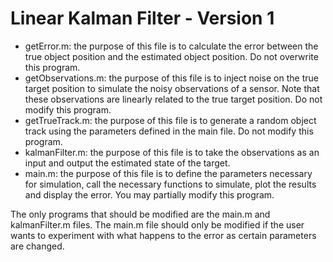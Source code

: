 # Linear Kalman Filter - Version 1

* getError.m: the purpose of this file is to calculate the error between the true object position and the estimated object position. Do not overwrite this program.
* getObservations.m: the purpose of this file is to inject noise on the true target position to simulate the noisy observations of a sensor. Note that these observations are linearly related to the true target position. Do not modify this program.
* getTrueTrack.m: the purpose of this file is to generate a random object track using the parameters defined in the main file. Do not modify this program.
* kalmanFilter.m: the purpose of this file is to take the observations as an input and output the estimated state of the target.
* main.m: the purpose of this file is to define the parameters necessary for simulation, call the necessary functions to simulate, plot the results and display the error. You may partially modify this program.

The only programs that should be modified are the main.m and kalmanFilter.m files. The main.m file should only be modified if the user wants to experiment
with what happens to the error as certain parameters are changed. 
